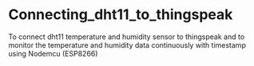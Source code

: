 # Connecting_dht11_to_thingspeak
To connect dht11 temperature and humidity sensor to thingspeak and to monitor the temperature and humidity data continuously with timestamp using Nodemcu (ESP8266)
